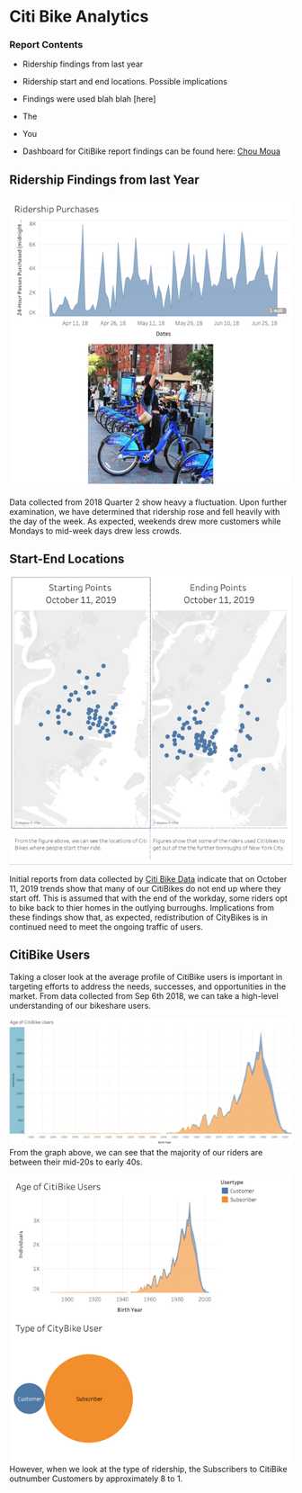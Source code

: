 # Citi Bike Analytics

### Report Contents

* Ridership findings from last year

* Ridership start and end locations.  Possible implications 

* Findings were used blah blah [here]

* The 

* You 

* Dashboard for CitiBike report findings can be found here:  [Chou Moua](https://public.tableau.com/profile/chou.moua/#!/)

## Ridership Findings from last Year
![Findings](RidershipQ2.png)

Data collected from 2018 Quarter 2 show heavy a fluctuation.  Upon further examination, we have determined that ridership rose and fell heavily with the day of the week.  As expected, weekends drew more customers while Mondays to mid-week days drew less crowds. 


## Start-End Locations

![Citi-Bikes](CitiBikeStartEnd.png)

Initial reports from data collected by [Citi Bike Data](https://www.citibikenyc.com/system-data) indicate that on October 11, 2019 trends show that many of our CitiBikes do not end up where they start off.  This is assumed that with the end of the workday, some riders opt to bike back to thier homes in the outlying burroughs.  Implications from these findings show that, as expected, redistribution of CityBikes is in continued need to meet the ongoing traffic of users. 

## CitiBike Users




Taking a closer look at the average profile of CitiBike users is important in targeting efforts to address the needs, successes, and opportunities in the market.  From data collected from Sep 6th 2018, we can take a high-level understanding of our bikeshare users.  

![Citi](DirectAge.png)
From the graph above, we can see that the majority of our riders are between their mid-20s to early 40s.

![Citi](CitiBikeUser.png)
However, when we look at the type of ridership, the Subscribers to CitiBike outnumber Customers by approximately 8 to 1. 
